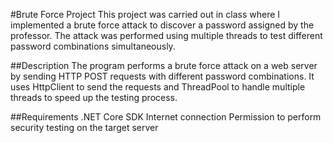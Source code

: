 #Brute Force Project
This project was carried out in class where I implemented a brute force attack to discover a password assigned by the professor. The attack was performed using multiple threads to test different password combinations simultaneously.

##Description
The program performs a brute force attack on a web server by sending HTTP POST requests with different password combinations. It uses HttpClient to send the requests and ThreadPool to handle multiple threads to speed up the testing process.

##Requirements
.NET Core SDK
Internet connection
Permission to perform security testing on the target server

